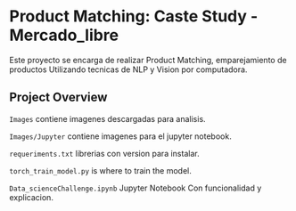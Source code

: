# Product Matching: Caste Study - Mercado_libre
 
 Este proyecto se encarga de realizar Product Matching, emparejamiento de productos Utilizando tecnicas de NLP y Vision por computadora.
 
 ## Project Overview
`Images` contiene imagenes descargadas para analisis.

`Images/Jupyter` contiene imagenes para el jupyter notebook.

`requeriments.txt` librerias con version para instalar.

`torch_train_model.py` is where to train the model.

`Data_scienceChallenge.ipynb` Jupyter Notebook Con funcionalidad y explicacion.


